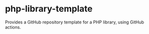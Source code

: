# php-library-template
Provides a GitHub repository template for a PHP library, using GitHub actions.
